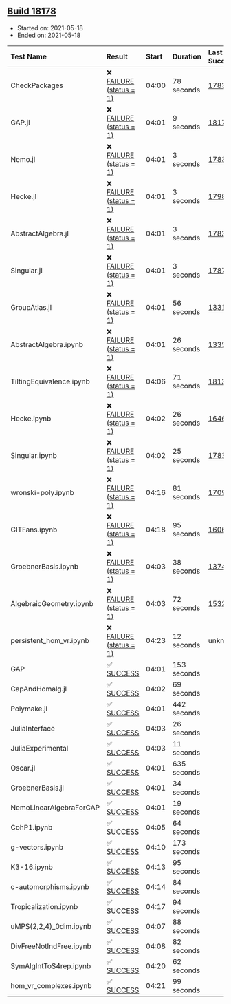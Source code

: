 ## [Build 18178](https://oscarci.mathematik.uni-kl.de/job/oscar/18178/)

* Started on: 2021-05-18
* Ended on: 2021-05-18

| Test Name    | Result | Start | Duration | Last Success | First Failure |
|:-------------|:-------|:------|:---------|:-------------|:--------------|
| CheckPackages | ❌ [FAILURE (status = 1)](https://oscarci.mathematik.uni-kl.de/job/oscar/18178/artifact/logs/build-18178/CheckPackages.log) | 04:00 | 78 seconds | [17832](https://oscarci.mathematik.uni-kl.de/job/oscar/17832/) | [17833](https://oscarci.mathematik.uni-kl.de/job/oscar/17833/) |
| GAP.jl | ❌ [FAILURE (status = 1)](https://oscarci.mathematik.uni-kl.de/job/oscar/18178/artifact/logs/build-18178/GAP.jl.log) | 04:01 | 9 seconds | [18177](https://oscarci.mathematik.uni-kl.de/job/oscar/18177/) | [18178](https://oscarci.mathematik.uni-kl.de/job/oscar/18178/) |
| Nemo.jl | ❌ [FAILURE (status = 1)](https://oscarci.mathematik.uni-kl.de/job/oscar/18178/artifact/logs/build-18178/Nemo.jl.log) | 04:01 | 3 seconds | [17835](https://oscarci.mathematik.uni-kl.de/job/oscar/17835/) | [17836](https://oscarci.mathematik.uni-kl.de/job/oscar/17836/) |
| Hecke.jl | ❌ [FAILURE (status = 1)](https://oscarci.mathematik.uni-kl.de/job/oscar/18178/artifact/logs/build-18178/Hecke.jl.log) | 04:01 | 3 seconds | [17987](https://oscarci.mathematik.uni-kl.de/job/oscar/17987/) | [17988](https://oscarci.mathematik.uni-kl.de/job/oscar/17988/) |
| AbstractAlgebra.jl | ❌ [FAILURE (status = 1)](https://oscarci.mathematik.uni-kl.de/job/oscar/18178/artifact/logs/build-18178/AbstractAlgebra.jl.log) | 04:01 | 3 seconds | [17831](https://oscarci.mathematik.uni-kl.de/job/oscar/17831/) | [17832](https://oscarci.mathematik.uni-kl.de/job/oscar/17832/) |
| Singular.jl | ❌ [FAILURE (status = 1)](https://oscarci.mathematik.uni-kl.de/job/oscar/18178/artifact/logs/build-18178/Singular.jl.log) | 04:01 | 3 seconds | [17871](https://oscarci.mathematik.uni-kl.de/job/oscar/17871/) | [17872](https://oscarci.mathematik.uni-kl.de/job/oscar/17872/) |
| GroupAtlas.jl | ❌ [FAILURE (status = 1)](https://oscarci.mathematik.uni-kl.de/job/oscar/18178/artifact/logs/build-18178/GroupAtlas.jl.log) | 04:01 | 56 seconds | [13311](https://oscarci.mathematik.uni-kl.de/job/oscar/13311/) | [13312](https://oscarci.mathematik.uni-kl.de/job/oscar/13312/) |
| AbstractAlgebra.ipynb | ❌ [FAILURE (status = 1)](https://oscarci.mathematik.uni-kl.de/job/oscar/18178/artifact/logs/build-18178/AbstractAlgebra.ipynb.log) | 04:01 | 26 seconds | [13355](https://oscarci.mathematik.uni-kl.de/job/oscar/13355/) | [13356](https://oscarci.mathematik.uni-kl.de/job/oscar/13356/) |
| TiltingEquivalence.ipynb | ❌ [FAILURE (status = 1)](https://oscarci.mathematik.uni-kl.de/job/oscar/18178/artifact/logs/build-18178/TiltingEquivalence.ipynb.log) | 04:06 | 71 seconds | [18131](https://oscarci.mathematik.uni-kl.de/job/oscar/18131/) | [18132](https://oscarci.mathematik.uni-kl.de/job/oscar/18132/) |
| Hecke.ipynb | ❌ [FAILURE (status = 1)](https://oscarci.mathematik.uni-kl.de/job/oscar/18178/artifact/logs/build-18178/Hecke.ipynb.log) | 04:02 | 26 seconds | [16463](https://oscarci.mathematik.uni-kl.de/job/oscar/16463/) | [16464](https://oscarci.mathematik.uni-kl.de/job/oscar/16464/) |
| Singular.ipynb | ❌ [FAILURE (status = 1)](https://oscarci.mathematik.uni-kl.de/job/oscar/18178/artifact/logs/build-18178/Singular.ipynb.log) | 04:02 | 25 seconds | [17835](https://oscarci.mathematik.uni-kl.de/job/oscar/17835/) | [17836](https://oscarci.mathematik.uni-kl.de/job/oscar/17836/) |
| wronski-poly.ipynb | ❌ [FAILURE (status = 1)](https://oscarci.mathematik.uni-kl.de/job/oscar/18178/artifact/logs/build-18178/wronski-poly.ipynb.log) | 04:16 | 81 seconds | [17098](https://oscarci.mathematik.uni-kl.de/job/oscar/17098/) | [17099](https://oscarci.mathematik.uni-kl.de/job/oscar/17099/) |
| GITFans.ipynb | ❌ [FAILURE (status = 1)](https://oscarci.mathematik.uni-kl.de/job/oscar/18178/artifact/logs/build-18178/GITFans.ipynb.log) | 04:18 | 95 seconds | [16068](https://oscarci.mathematik.uni-kl.de/job/oscar/16068/) | [16069](https://oscarci.mathematik.uni-kl.de/job/oscar/16069/) |
| GroebnerBasis.ipynb | ❌ [FAILURE (status = 1)](https://oscarci.mathematik.uni-kl.de/job/oscar/18178/artifact/logs/build-18178/GroebnerBasis.ipynb.log) | 04:03 | 38 seconds | [13748](https://oscarci.mathematik.uni-kl.de/job/oscar/13748/) | [13749](https://oscarci.mathematik.uni-kl.de/job/oscar/13749/) |
| AlgebraicGeometry.ipynb | ❌ [FAILURE (status = 1)](https://oscarci.mathematik.uni-kl.de/job/oscar/18178/artifact/logs/build-18178/AlgebraicGeometry.ipynb.log) | 04:03 | 72 seconds | [15322](https://oscarci.mathematik.uni-kl.de/job/oscar/15322/) | [15323](https://oscarci.mathematik.uni-kl.de/job/oscar/15323/) |
| persistent_hom_vr.ipynb | ❌ [FAILURE (status = 1)](https://oscarci.mathematik.uni-kl.de/job/oscar/18178/artifact/logs/build-18178/persistent_hom_vr.ipynb.log) | 04:23 | 12 seconds | unknown | unknown |
| GAP | ✅ [SUCCESS](https://oscarci.mathematik.uni-kl.de/job/oscar/18178/artifact/logs/build-18178/GAP.log) | 04:01 | 153 seconds |  |  |
| CapAndHomalg.jl | ✅ [SUCCESS](https://oscarci.mathematik.uni-kl.de/job/oscar/18178/artifact/logs/build-18178/CapAndHomalg.jl.log) | 04:02 | 69 seconds |  |  |
| Polymake.jl | ✅ [SUCCESS](https://oscarci.mathematik.uni-kl.de/job/oscar/18178/artifact/logs/build-18178/Polymake.jl.log) | 04:01 | 442 seconds |  |  |
| JuliaInterface | ✅ [SUCCESS](https://oscarci.mathematik.uni-kl.de/job/oscar/18178/artifact/logs/build-18178/JuliaInterface.log) | 04:03 | 26 seconds |  |  |
| JuliaExperimental | ✅ [SUCCESS](https://oscarci.mathematik.uni-kl.de/job/oscar/18178/artifact/logs/build-18178/JuliaExperimental.log) | 04:03 | 11 seconds |  |  |
| Oscar.jl | ✅ [SUCCESS](https://oscarci.mathematik.uni-kl.de/job/oscar/18178/artifact/logs/build-18178/Oscar.jl.log) | 04:01 | 635 seconds |  |  |
| GroebnerBasis.jl | ✅ [SUCCESS](https://oscarci.mathematik.uni-kl.de/job/oscar/18178/artifact/logs/build-18178/GroebnerBasis.jl.log) | 04:01 | 34 seconds |  |  |
| NemoLinearAlgebraForCAP | ✅ [SUCCESS](https://oscarci.mathematik.uni-kl.de/job/oscar/18178/artifact/logs/build-18178/NemoLinearAlgebraForCAP.log) | 04:01 | 19 seconds |  |  |
| CohP1.ipynb | ✅ [SUCCESS](https://oscarci.mathematik.uni-kl.de/job/oscar/18178/artifact/logs/build-18178/CohP1.ipynb.log) | 04:05 | 64 seconds |  |  |
| g-vectors.ipynb | ✅ [SUCCESS](https://oscarci.mathematik.uni-kl.de/job/oscar/18178/artifact/logs/build-18178/g-vectors.ipynb.log) | 04:10 | 173 seconds |  |  |
| K3-16.ipynb | ✅ [SUCCESS](https://oscarci.mathematik.uni-kl.de/job/oscar/18178/artifact/logs/build-18178/K3-16.ipynb.log) | 04:13 | 95 seconds |  |  |
| c-automorphisms.ipynb | ✅ [SUCCESS](https://oscarci.mathematik.uni-kl.de/job/oscar/18178/artifact/logs/build-18178/c-automorphisms.ipynb.log) | 04:14 | 84 seconds |  |  |
| Tropicalization.ipynb | ✅ [SUCCESS](https://oscarci.mathematik.uni-kl.de/job/oscar/18178/artifact/logs/build-18178/Tropicalization.ipynb.log) | 04:17 | 94 seconds |  |  |
| uMPS(2,2,4)_0dim.ipynb | ✅ [SUCCESS](https://oscarci.mathematik.uni-kl.de/job/oscar/18178/artifact/logs/build-18178/uMPS-2-2-4-_0dim.ipynb.log) | 04:07 | 88 seconds |  |  |
| DivFreeNotIndFree.ipynb | ✅ [SUCCESS](https://oscarci.mathematik.uni-kl.de/job/oscar/18178/artifact/logs/build-18178/DivFreeNotIndFree.ipynb.log) | 04:08 | 82 seconds |  |  |
| SymAlgIntToS4rep.ipynb | ✅ [SUCCESS](https://oscarci.mathematik.uni-kl.de/job/oscar/18178/artifact/logs/build-18178/SymAlgIntToS4rep.ipynb.log) | 04:20 | 62 seconds |  |  |
| hom_vr_complexes.ipynb | ✅ [SUCCESS](https://oscarci.mathematik.uni-kl.de/job/oscar/18178/artifact/logs/build-18178/hom_vr_complexes.ipynb.log) | 04:21 | 99 seconds |  |  |
